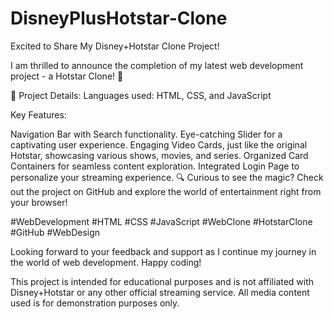 # DisneyPlusHotstar-Clone

Excited to Share My Disney+Hotstar Clone Project!

I am thrilled to announce the completion of my latest web development project - a Hotstar Clone! 🌟

🎯 Project Details: Languages used: HTML, CSS, and JavaScript

Key Features:

Navigation Bar with Search functionality.
Eye-catching Slider for a captivating user experience.
Engaging Video Cards, just like the original Hotstar, showcasing various shows, movies, and series.
Organized Card Containers for seamless content exploration.
Integrated Login Page to personalize your streaming experience.
🔍 Curious to see the magic? Check out the project on GitHub and explore the world of entertainment right from your browser!

#WebDevelopment #HTML #CSS #JavaScript #WebClone #HotstarClone #GitHub #WebDesign

Looking forward to your feedback and support as I continue my journey in the world of web development. Happy coding!

This project is intended for educational purposes and is not affiliated with Disney+Hotstar or any other official streaming service. All media content used is for demonstration purposes only.
